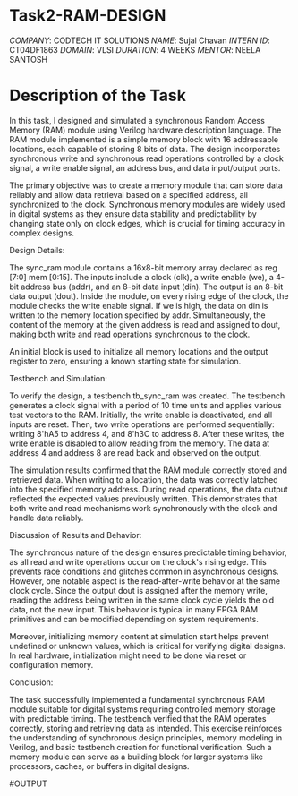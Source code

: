 # Task2-RAM-DESIGN

*COMPANY*: CODTECH IT SOLUTIONS 
*NAME*: Sujal Chavan
*INTERN ID*: CT04DF1863
*DOMAIN*: VLSI
*DURATION*: 4 WEEKS
*MENTOR*: NEELA SANTOSH

# Description of the Task

In this task, I designed and simulated a synchronous Random Access Memory (RAM) module using Verilog hardware description language. The RAM module implemented is a simple memory block with 16 addressable locations, each capable of storing 8 bits of data. The design incorporates synchronous write and synchronous read operations controlled by a clock signal, a write enable signal, an address bus, and data input/output ports.

The primary objective was to create a memory module that can store data reliably and allow data retrieval based on a specified address, all synchronized to the clock. Synchronous memory modules are widely used in digital systems as they ensure data stability and predictability by changing state only on clock edges, which is crucial for timing accuracy in complex designs.

Design Details:

The sync_ram module contains a 16x8-bit memory array declared as reg [7:0] mem [0:15]. The inputs include a clock (clk), a write enable (we), a 4-bit address bus (addr), and an 8-bit data input (din). The output is an 8-bit data output (dout). Inside the module, on every rising edge of the clock, the module checks the write enable signal. If we is high, the data on din is written to the memory location specified by addr. Simultaneously, the content of the memory at the given address is read and assigned to dout, making both write and read operations synchronous to the clock.

An initial block is used to initialize all memory locations and the output register to zero, ensuring a known starting state for simulation.

Testbench and Simulation:

To verify the design, a testbench tb_sync_ram was created. The testbench generates a clock signal with a period of 10 time units and applies various test vectors to the RAM. Initially, the write enable is deactivated, and all inputs are reset. Then, two write operations are performed sequentially: writing 8'hA5 to address 4, and 8'h3C to address 8. After these writes, the write enable is disabled to allow reading from the memory. The data at address 4 and address 8 are read back and observed on the output.

The simulation results confirmed that the RAM module correctly stored and retrieved data. When writing to a location, the data was correctly latched into the specified memory address. During read operations, the data output reflected the expected values previously written. This demonstrates that both write and read mechanisms work synchronously with the clock and handle data reliably.

Discussion of Results and Behavior:

The synchronous nature of the design ensures predictable timing behavior, as all read and write operations occur on the clock's rising edge. This prevents race conditions and glitches common in asynchronous designs. However, one notable aspect is the read-after-write behavior at the same clock cycle. Since the output dout is assigned after the memory write, reading the address being written in the same clock cycle yields the old data, not the new input. This behavior is typical in many FPGA RAM primitives and can be modified depending on system requirements.

Moreover, initializing memory content at simulation start helps prevent undefined or unknown values, which is critical for verifying digital designs. In real hardware, initialization might need to be done via reset or configuration memory.

Conclusion:

The task successfully implemented a fundamental synchronous RAM module suitable for digital systems requiring controlled memory storage with predictable timing. The testbench verified that the RAM operates correctly, storing and retrieving data as intended. This exercise reinforces the understanding of synchronous design principles, memory modeling in Verilog, and basic testbench creation for functional verification. Such a memory module can serve as a building block for larger systems like processors, caches, or buffers in digital designs.



#OUTPUT
